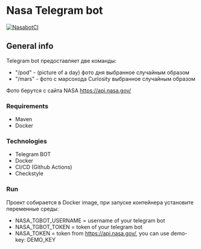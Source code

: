 # Nasa Telegram bot

[![NasabotCI](https://github.com/PorterNight/Nasa-TelegramBot/actions/workflows/nasabot.yml/badge.svg)](https://github.com/PorterNight/Nasa-TelegramBot/actions/workflows/nasabot.yml)

## General info
Telegram bot предоставляет две команды: 
* "/pod" - (picture of a day) фото дня выбранное случайным образом 
* "/mars" - фото с марсохода Curiosity выбранное случайным образом 

 Фото берутся с сайта NASA https://api.nasa.gov/ 

### Requirements
* Maven
* Docker

### Technologies
* Telegram BOT
* Docker
* CI/CD (Github Actions)
* Checkstyle

### Run
Проект собирается в Docker image, при запуске контейнера установите переменные среды:
* NASA_TGBOT_USERNAME = username of your telegram bot
* NASA_TGBOT_TOKEN = token of your telegram bot
* NASA_TOKEN = token from https://api.nasa.gov/, you can use demo-key: DEMO_KEY

